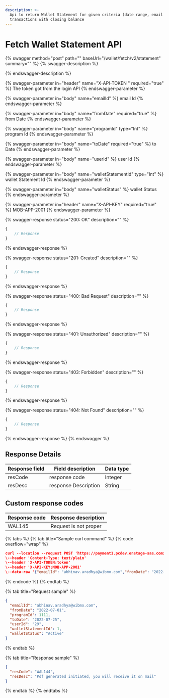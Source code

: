 ```yaml
---
description: >-
  Api to return Wallet Statement for given criteria (date range, email Id) all
  transactions with closing balance
---
```


# Fetch Wallet Statement API



{% swagger method="post" path="" baseUrl="<domain>/wallet/fetch/v2/statement" summary="" %}
{% swagger-description %}

{% endswagger-description %}

{% swagger-parameter in="header" name="X-API-TOKEN  " required="true" %}
The token got from the login API
{% endswagger-parameter %}

{% swagger-parameter in="body" name="emailId" %}
email Id
{% endswagger-parameter %}

{% swagger-parameter in="body" name="fromDate" required="true" %}
from Date
{% endswagger-parameter %}

{% swagger-parameter in="body" name="programId" type="Int" %}
​program Id
{% endswagger-parameter %}

{% swagger-parameter in="body" name="toDate" required="true" %}
to Date
{% endswagger-parameter %}

{% swagger-parameter in="body" name="userId" %}
user Id
{% endswagger-parameter %}

{% swagger-parameter in="body" name="walletStatementId" type="Int" %}
wallet Statement Id
{% endswagger-parameter %}

{% swagger-parameter in="body" name="walletStatus" %}
wallet Status
{% endswagger-parameter %}

{% swagger-parameter in="header" name="X-API-KEY" required="true" %}
MOB-APP-2001
{% endswagger-parameter %}

{% swagger-response status="200: OK" description="" %}
```javascript
{
    // Response
}
```
{% endswagger-response %}

{% swagger-response status="201: Created" description="" %}
```javascript
{
    // Response
}
```
{% endswagger-response %}

{% swagger-response status="400: Bad Request" description="" %}
```javascript
{
    // Response
}
```
{% endswagger-response %}

{% swagger-response status="401: Unauthorized" description="" %}
```javascript
{
    // Response
}
```
{% endswagger-response %}

{% swagger-response status="403: Forbidden" description="" %}
```javascript
{
    // Response
}
```
{% endswagger-response %}

{% swagger-response status="404: Not Found" description="" %}
```javascript
{
    // Response
}
```
{% endswagger-response %}
{% endswagger %}

## Response Details

| Response field | Field description    | Data type |
| -------------- | -------------------- | --------- |
| resCode        | response code        | Integer   |
| resDesc        | response Description | String    |

## Custom response codes

| Response code | Response description  |
| ------------- | --------------------- |
| WAL145        | Request is not proper |

{% tabs %}
{% tab title="Sample curl command" %}
{% code overflow="wrap" %}
```json
curl --location --request POST 'https://payment1.pcdev.enstage-sas.comz/wallet/fetch/v2/statement'
\--header 'Content-Type: text/plain'
\--header 'X-API-TOKEN:token'
\--header 'X-API-KEY:MOB-APP-2001'
\--data-raw '{"emailId": "abhinav.aradhya@wibmo.com","fromDate": "2022-07-01","programId": 1111,"toDate": "2022-07-25","userId": "29","walletStatementId": 1,"walletStatus": "Active"}'​
```
{% endcode %}
{% endtab %}

{% tab title="Request sample" %}
```json
{
  "emailId": "abhinav.aradhya@wibmo.com",
  "fromDate": "2022-07-01",
  "programId": 1111,
  "toDate": "2022-07-25",
  "userId": "29",
  "walletStatementId": 1,
  "walletStatus": "Active"
}
```
{% endtab %}

{% tab title="Response sample" %}
```json
{
  "resCode": "WAL144",
  "resDesc": "Pdf generated initiated, you will receive it on mail"
}
```
{% endtab %}
{% endtabs %}

